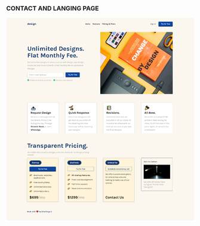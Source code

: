 ### CONTACT AND LANGING PAGE

![alt text](https://github.com/abdelghafour77/contact-and-landing-page/blob/main/asset/desi.gn.png)
